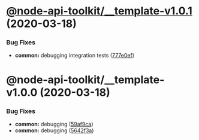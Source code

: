 # [@node-api-toolkit/__template-v1.0.1](https://github.com/tolicodes/node-api-toolkit/compare/@node-api-toolkit/__template-v1.0.0...@node-api-toolkit/__template-v1.0.1) (2020-03-18)


### Bug Fixes

* **common:** debugging integration tests ([777e0ef](https://github.com/tolicodes/node-api-toolkit/commit/777e0ef46e62eefc8acede558bc122c5a9f37c6e))

# @node-api-toolkit/__template-v1.0.0 (2020-03-18)


### Bug Fixes

* **common:** debugging ([59af9ca](https://github.com/tolicodes/node-api-toolkit/commit/59af9ca574f0601d163012a378c23c8aa7c71c1d))
* **common:** debugging ([5642f3a](https://github.com/tolicodes/node-api-toolkit/commit/5642f3a5dba8669c78a9db0fa66e48984806555c))
